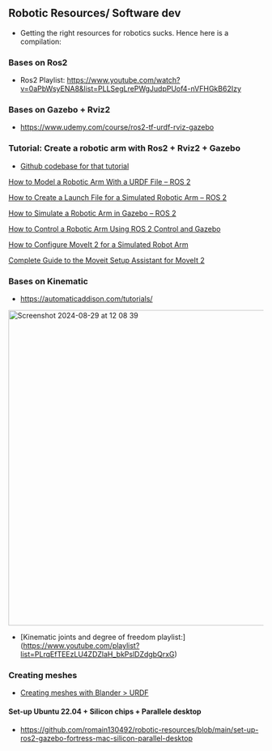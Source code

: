 ## Robotic Resources/ Software dev 

- Getting the right resources for robotics sucks. Hence here is a compilation:



### Bases on Ros2

- Ros2 Playlist: https://www.youtube.com/watch?v=0aPbWsyENA8&list=PLLSegLrePWgJudpPUof4-nVFHGkB62Izy

### Bases on Gazebo + Rviz2

- https://www.udemy.com/course/ros2-tf-urdf-rviz-gazebo

### Tutorial: Create a robotic arm with Ros2 + Rviz2 + Gazebo

- [Github codebase for that tutorial](https://github.com/automaticaddison/mycobot_ros2/tree/main)

[How to Model a Robotic Arm With a URDF File – ROS 2](https://automaticaddison.com/how-to-model-a-robotic-arm-with-a-urdf-file-ros-2/)

[How to Create a Launch File for a Simulated Robotic Arm – ROS 2](https://automaticaddison.com/create-a-launch-file-for-a-simulated-robotic-arm-ros-2/)

[How to Simulate a Robotic Arm in Gazebo – ROS 2](https://automaticaddison.com/how-to-simulate-a-robotic-arm-in-gazebo-ros-2/)

[How to Control a Robotic Arm Using ROS 2 Control and Gazebo](https://automaticaddison.com/how-to-control-a-robotic-arm-using-ros-2-control-and-gazebo/)

[How to Configure MoveIt 2 for a Simulated Robot Arm](https://automaticaddison.com/how-to-configure-moveit-2-for-a-simulated-robot-arm/)

[Complete Guide to the Moveit Setup Assistant for MoveIt 2](https://automaticaddison.com/complete-guide-to-the-moveit-setup-assistant-for-moveit-2/)



### Bases on Kinematic

- https://automaticaddison.com/tutorials/
  
<img width="623" alt="Screenshot 2024-08-29 at 12 08 39" src="https://github.com/user-attachments/assets/e4f1b33f-20e6-48af-b75e-736f8582596b">
  
- [Kinematic joints and degree of freedom playlist:] (https://www.youtube.com/playlist?list=PLrqEfTEEzLU4ZDZlaH_bkPslDZdgbQrxG)



### Creating meshes

- [Creating meshes with Blander > URDF](https://www.youtube.com/watch?v=JGPyNxzVlYA&list=PL4MdFHVi1I5W_hOJN5jAGn3JLWDL7q1Tr)





#### Set-up Ubuntu 22.04 + Silicon chips + Parallele desktop

- https://github.com/romain130492/robotic-resources/blob/main/set-up-ros2-gazebo-fortress-mac-silicon-parallel-desktop

